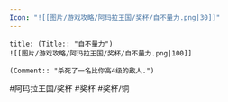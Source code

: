 ```yaml
---
Icon: "![[图片/游戏攻略/阿玛拉王国/奖杯/自不量力.png|30]]"
---
```

```ad-common-bronze-trophy
title: (Title:: "自不量力")
![[图片/游戏攻略/阿玛拉王国/奖杯/自不量力.png|100]]

(Comment:: "杀死了一名比你高4级的敌人.")
```

#阿玛拉王国/奖杯 #奖杯 #奖杯/铜
